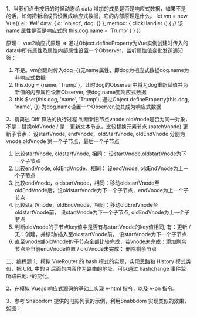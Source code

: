 1、当我们点击按钮的时候动态给 data 增加的成员是否是响应式数据，如果不是的话，如何把新增成员设置成响应式数据，它的内部原理是什么。
let vm = new Vue({
 el: '#el'
 data: {
  o: 'object',
  dog: {}
 },
 method: {
  clickHandler () {
   // 该 name 属性是否是响应式的
   this.dog.name = 'Trump'
  }
 }
})

原理： vue2响应式原理 => 通过Object.defineProperty为Vue实例创建时传入的data中所有属性及属性内部属性设置一个Observer，监听属性值变化发送通知
答： 
1. 不是。vm创建时传入dog={}无name属性，即dog为相应式数据dog.name为非响应式数据
2. this.dog = {name: 'Trump'}，此时dog的Observer中将为dog重新赋值并为新值的内部属性设置Observer, 使dog.name变响应式数据
3. this.$set(this.dog, 'name', 'Trump'),  通过Object.defineProperty(this.dog, 'name', {}) 为dog.name设置一个Observer,使其成为响应式数据

2、请简述 Diff 算法的执行过程
判断新旧节点vnode,oldVnode是否为同一对象，不是：替换oldVnode / 是：更新文本节点，比较替换元素节点 (patchVnode)
更新子节点： 
  设startVnode, endVnode，oldStartVnode, oldEndVnode 分别为vnode,oldVnode 第一个子节点，最后一个子节点
1. 比较startVnode, oldstartVnode, 相同： 设startVnode,oldstartVnode为下一个子节点
2. 比较endVnode, oldEndVnode，相同： 设endVnode, oldEndVnode为上一个子节点
3. 比较endVnode，oldstartVnode，相同：移动oldstartVnode至oldEndVnode后，设oldstartVnode为下一个子节点，endVnode为上一个子节点
4. 比较startVnode，oldEndVnode，相同：移动oldEndVnode至oldstartVnode前， 设startVnode为下一个子节点, oldEndVnode为上一个子节点
5. 判断oldVnode的子节点key值中是否有与startVnode的key值相同, 有：更新 / 无：创建，并移动/插入至oldstartVnode前， 设startVnode为下一个子节点
6. 直至vnode或oldVnode的子节点全部比较完成，若vnode未完成：添加剩余节点至当前endVnode位置 / oldVnode未完成： 删除剩余节点


二、编程题
1、模拟 VueRouter 的 hash 模式的实现，实现思路和 History 模式类似，把 URL 中的 # 后面的内容作为路由的地址，可以通过 hashchange 事件监听路由地址的变化。
 

2、在模拟 Vue.js 响应式源码的基础上实现 v-html 指令，以及 v-on 指令。
 

3、参考 Snabbdom 提供的电影列表的示例，利用Snabbdom 实现类似的效果，如图：
